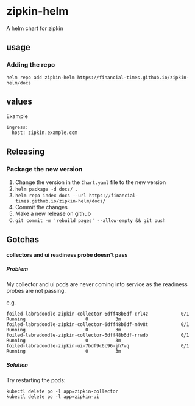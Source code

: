 # zipkin-helm
A helm chart for zipkin

## usage

### Adding the repo 

`helm repo add zipkin-helm https://financial-times.github.io/zipkin-helm/docs`

## values

Example

```
ingress:
  host: zipkin.example.com

```

## Releasing

### Package the new version

1. Change the version in the `Chart.yaml` file to the new version
2. `helm package -d docs/ .`
3. `helm repo index docs --url https://financial-times.github.io/zipkin-helm/docs/`
4. Commit the changes
5. Make a new release on github
6. `git commit -m 'rebuild pages' --allow-empty && git push`

## Gotchas

#### collectors and ui readiness probe doesn't pass

##### Problem

My collector and ui pods are never coming into service as the readiness probes are not passing.

e.g.
```
foiled-labradoodle-zipkin-collector-6dff48b6df-crl4z            0/1       Running                      0          3m
foiled-labradoodle-zipkin-collector-6dff48b6df-m4v8t            0/1       Running                      0          3m
foiled-labradoodle-zipkin-collector-6dff48b6df-rrwdb            0/1       Running                      0          3m
foiled-labradoodle-zipkin-ui-7bdf9c6c96-jh7vq                   0/1       Running                      0          3m
```

##### Solution
Try restarting the pods:

```
kubectl delete po -l app=zipkin-collector
kubectl delete po -l app=zipkin-ui
```
